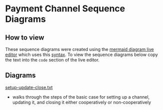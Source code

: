 # Payment Channel Sequence Diagrams

## How to view
These sequence diagrams were created using the [mermaid diagram live editor](https://mermaid-js.github.io/mermaid-live-editor) which uses this [syntax](https://mermaid-js.github.io/mermaid/#/sequenceDiagram). To view the sequence diagrams below copy the text into the `code` section of the live editor.

## Diagrams
[setup-update-close.txt](./setup-update-close.txt)
- walks through the steps of the basic case for setting up a channel, updating it, and closing it either cooperatively or non-cooperatively
